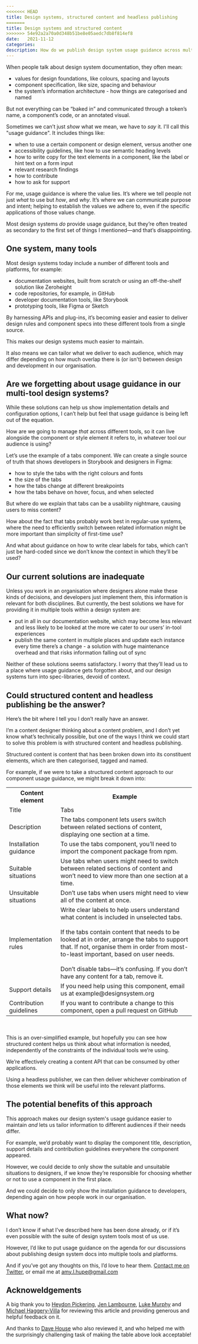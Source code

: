 ```yaml
---
<<<<<<< HEAD
title: Design systems, structured content and headless publishing
=======
title: Design systems and structured content
>>>>>>> 54e92a2a70a0d348b51be8e05aedc7db8f814ef8
date:   2021-11-12
categories:
description: How do we publish design system usage guidance across multiple tools and platforms? Could structured content provide a solution?
---
```


When people talk about design system documentation, they often mean:

- values for design foundations, like colours, spacing and layouts
- component specification, like size, spacing and behaviour
- the system’s information architecture - how things are categorised and named

But not everything can be “baked in” and communicated through a token’s name, a component’s code, or an annotated visual.

Sometimes we can’t just _show_ what we mean, we have to _say_ it. I'll call this "usage guidance". It includes things like:

- when to use a certain component or design element, versus another one
- accessibility guidelines, like how to use semantic heading levels
- how to write copy for the text elements in a component, like the label or hint text on a form input
- relevant research findings
- how to contribute
- how to ask for support

For me, usage guidance is where the value lies. It’s where we tell people not just _what_ to use but _how_, and _why_. It’s where we can communicate purpose and intent; helping to establish the values we adhere to, even if the specific applications of those values change.

Most design systems _do_ provide usage guidance, but they’re often treated as secondary to the first set of things I mentioned—and that’s disappointing.

## One system, many tools

Most design systems today include a number of different tools and platforms, for example:

- documentation websites, built from scratch or using an off-the-shelf solution like Zeroheight
- code repositories, for example, in GitHub
- developer documentation tools, like Storybook
- prototyping tools, like Figma or Sketch

By harnessing APIs and plug-ins, it’s becoming easier and easier to deliver design rules and component specs into these different tools from a single source.

This makes our design systems much easier to maintain. 

It also means we can tailor what we deliver to each audience, which may differ depending on how much overlap there is (or isn't) between design and development in our organisation.

## Are we forgetting about usage guidance in our multi-tool design systems?

While these solutions can help us show implementation details and configuration options, I can’t help but feel that usage guidance is being left out of the equation.

How are we going to manage _that_ across different tools, so it can live alongside the component or style element it refers to, in whatever tool our audience is using?

Let’s use the example of a tabs component. We can create a single source of truth that shows developers in Storybook and designers in Figma:

- how to style the tabs with the right colours and fonts
- the size of the tabs
- how the tabs change at different breakpoints
- how the tabs behave on hover, focus, and when selected

But where do we explain that tabs can be a usability nightmare, causing users to miss content?

How about the fact that tabs probably work best in regular-use systems, where the need to efficiently switch between related information might be more important than simplicity of first-time use? 

And what about guidance on how to write clear labels for tabs, which can’t just be hard-coded since we don’t know the context in which they’ll be used?

## Our current solutions are inadequate

Unless you work in an organisation where designers alone make these kinds of decisions, and developers just implement them, this information is relevant for both disciplines. But currently, the best solutions we have for providing it in multiple tools within a design system are:

- put in all in our documentation website, which may become less relevant and less likely to be looked at the more we cater to our users’ in-tool experiences
- publish the same content in multiple places and update each instance every time there’s a change - a solution with huge maintenance overhead and that risks information falling out of sync

Neither of these solutions seems satisfactory. I worry that they’ll lead us to a place where usage guidance gets forgotten about, and our design systems turn into spec-libraries, devoid of context.

## Could structured content and headless publishing be the answer?

Here’s the bit where I tell you I don’t really have an answer. 

I’m a content designer thinking about a content problem, and I don’t yet know what’s technically possible, but one of the ways I think we could start to solve this problem is with structured content and headless publishing.

Structured content is content that has been broken down into its constituent elements, which are then categorised, tagged and named.

For example, if we were to take a structured content approach to our component usage guidance, we might break it down into:

<table class="a">
    <tr>
        <th>Content element</th>
        <th>Example</th>
    </tr>
    <tr>
        <td>Title</td>
        <td>Tabs</td>
    </tr>
    <tr>
        <td>Description</td>
        <td>The tabs component lets users switch between related sections of content, displaying one section at a time.</td>
    </tr>
    <tr>
        <td>Installation guidance</td>
        <td>To use the tabs component, you’ll need to import the component package from npm.</td>
    </tr>
    <tr>
        <td>Suitable situations</td>
        <td>Use tabs when users might need to switch between related sections of content and won’t need to view more than one section at a time.</td>
    </tr>
     <tr>
        <td>Unsuitable situations</td>
        <td>Don’t use tabs when users might need to view all of the content at once.</td>
    </tr>
     <tr>
        <td>Implementation rules</td>
        <td>Write clear labels to help users understand what content is included in unselected tabs.<br><br>
        If the tabs contain content that needs to be looked at in order, arrange the tabs to support that. If not, organise them in order from most-to-least important, based on user needs.<br><br>
        Don’t disable tabs—it’s confusing. If you don’t have any content for a tab, remove it.</td>
    </tr>
     <tr>
        <td>Support details</td>
        <td>If you need help using this component, email us at example@designsystem.org</td>
    </tr>
     <tr>
        <td>Contribution guidelines</td>
        <td>If you want to contribute a change to this component, open a pull request on GitHub</td>
    </tr>
</table>



<br><br>This is an over-simplified example, but hopefully you can see how structured content helps us think about what information is needed, independently of the constraints of the individual tools we’re using.

We’re effectively creating a content API that can be consumed by other applications.

Using a headless publisher, we can then deliver whichever combination of those elements we think will be useful into the relevant platforms.

## The potential benefits of this approach

This approach makes our design system's usage guidance easier to maintain _and_ lets us tailor information to different audiences if their needs differ.

For example, we’d probably want to display the component title, description, support details and contribution guidelines everywhere the component appeared. 

However, we could decide to only show the suitable and unsuitable situations to designers, if we know they’re responsible for choosing whether or not to use a component in the first place.

And we could decide to only show the installation guidance to developers, depending again on how people work in our organisation.

## What now?

I don’t know if what I’ve described here has been done already, or if it’s even possible with the suite of design system tools most of us use.

However, I’d like to put usage guidance on the agenda for our discussions about publishing design system docs into multiple tools and platforms. 

And if you’ve got any thoughts on this, I’d love to hear them. [Contact me on Twitter](https://twitter.com/Amy_Hupe), or email me at amy.l.hupe@gmail.com

## Acknoweldgements

A big thank you to [Heydon Pickering](https://twitter.com/heydonworks), [Jen Lambourne](https://twitter.com/Jenny__Anne), [Luke Murphy](https://twitter.com/lurkmoophy) and [Michael Haggery-Villa](https://twitter.com/HaggertyVilla) for reviewing this article and providing generous and helpful feedback on it.

And thanks to [Dave House](https://twitter.com/iknowdavehouse) who also reviewed it, and who helped me with the surprisingly challenging task of making the table above look acceptable!